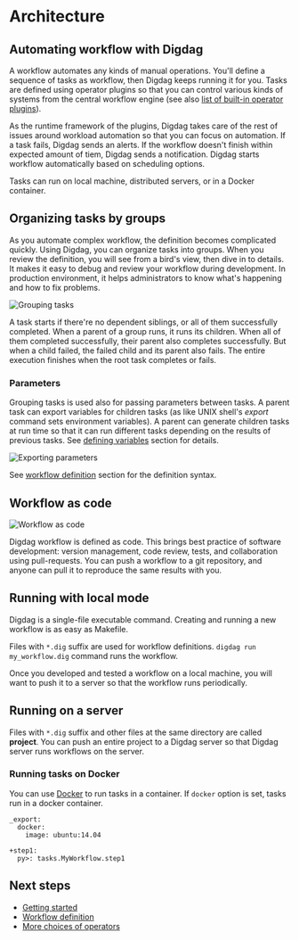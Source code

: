 # Architecture

## Automating workflow with Digdag

A workflow automates any kinds of manual operations. You'll define a sequence of tasks as workflow, then Digdag keeps running it for you. Tasks are defined using operator plugins so that you can control various kinds of systems from the central workflow engine (see also [list of built-in operator plugins](operators.html)).

As the runtime framework of the plugins, Digdag takes care of the rest of issues around workload automation so that you can focus on automation. If a task fails, Digdag sends an alerts. If the workflow doesn't finish within expected amount of tiem, Digdag sends a notification. Digdag starts workflow automatically based on scheduling options.

Tasks can run on local machine, distributed servers, or in a Docker container.

## Organizing tasks by groups

As you automate complex workflow, the definition becomes complicated quickly. Using Digdag, you can organize tasks into groups. When you review the definition, you will see from a bird's view, then dive in to details. It makes it easy to debug and review your workflow during development. In production environment, it helps administrators to know what's happening and how to fix problems.

![Grouping tasks](_static/grouping-tasks.png)

A task starts if there're no dependent siblings, or all of them successfully completed. When a parent of a group runs, it runs its children. When all of them completed successfully, their parent also completes successfully. But when a child failed, the failed child and its parent also fails. The entire execution finishes when the root task completes or fails.

### Parameters

Grouping tasks is used also for passing parameters between tasks. A parent task can export variables for children tasks (as like UNIX shell's *export* command sets environment variables). A parent can generate children tasks at run time so that it can run different tasks depending on the results of previous tasks. See [defining variables](workflow_definition.html#defining-variables) section for details.

![Exporting parameters](_static/export-params.png)

See [workflow definition](workflow_definition.html) section for the definition syntax.

## Workflow as code

![Workflow as code](_static/workflow-as-code.png)

Digdag workflow is defined as code. This brings best practice of software development: version management, code review, tests, and collaboration using pull-requests. You can push a workflow to a git repository, and anyone can pull it to reproduce the same results with you.

## Running with local mode

Digdag is a single-file executable command. Creating and running a new workflow is as easy as Makefile.

Files with `*.dig` suffix are used for workflow definitions. `digdag run my_workflow.dig` command runs the workflow.

Once you developed and tested a workflow on a local machine, you will want to push it to a server so that the workflow runs periodically.

## Running on a server

Files with `*.dig` suffix and other files at the same directory are called **project**. You can push an entire project to a Digdag server so that Digdag server runs workflows on the server.

### Running tasks on Docker

You can use [Docker](https://www.docker.com/) to run tasks in a container.  If `docker` option is set, tasks run in a docker container.

    _export:
      docker:
        image: ubuntu:14.04
    
    +step1:
      py>: tasks.MyWorkflow.step1

## Next steps

* [Getting started](scheduling_workflow.html)
* [Workflow definition](workflow_definition.html)
* [More choices of operators](operators.html)

